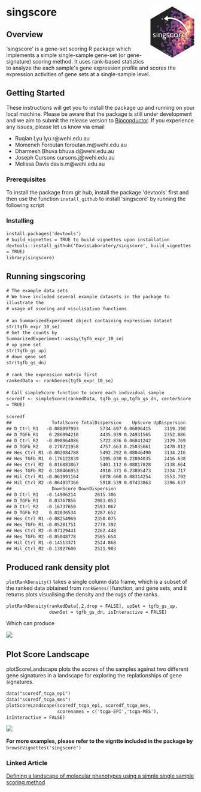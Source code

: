 # singscore <img src="man/figures/logo.png" align="right"  height="140" width="120" alt="logo"/>

## Overview

'singscore' is a gene-set scoring R package which implements a simple single-sample gene-set (or gene-signature) scoring method. It uses rank-based statistics to analyze the each sample's gene expression profile and scores the expression activities of gene sets at a single-sample level.


## Getting Started

These instructions will get you to install the package up and running on your local machine. Please be aware that the package is still under development and we aim to submit the release version to [Bioconductor](https://www.bioconductor.org). If you experience any issues, please let us know via email 
<ul>
 <li> Ruqian Lyu lyu.r@wehi.edu.au </li>
 <li> Momeneh Foroutan foroutan.m@wehi.edu.au</li> 
 <li> Dharmesh Bhuva bhuva.d@wehi.edu.au </li>
 <li> Joseph Cursons cursons.j@wehi.edu.au</li>
 <li> Melissa Davis davis.m@wehi.edu.au</li>
</ul>

### Prerequisites
To install the package from git hub, install the package 'devtools' first and then use the function `install_github` to install 'singscore' by running the following script


### Installing

```
install.packages('devtools')
# build_vignettes = TRUE to build vignettes upon installation
devtools::install_github('DavisLaboratory/singscore', build_vignettes = TRUE)
library(singscore)
```


## Running singscoring

```
# The example data sets
# We have included several example datasets in the package to illustrate the 
# usage of scoring and visulisation functions

# an SummarizedExperiment object containing expression dataset 
str(tgfb_expr_10_se)
# Get the counts by 
SummarizedExperiment::assay(tgfb_expr_10_se)
# up gene set
str(tgfb_gs_up)
# down gene set
str(tgfb_gs_dn)

# rank the expression matrix first
rankedData <- rankGenes(tgfb_expr_10_se)

# Call simpleScore function to score each individual sample
scoredf <- simpleScore(rankedData, tgfb_gs_up,tgfb_gs_dn, centerScore = TRUE)

scoredf
##               TotalScore TotalDispersion    UpScore UpDispersion
## D_Ctrl_R1   -0.088097993        5734.697 0.06096415     3119.390
## D_TGFb_R1    0.286994210        4435.939 0.24931565     2352.886
## D_Ctrl_R2   -0.098964086        5722.836 0.06841242     3129.769
## D_TGFb_R2    0.270721958        4757.663 0.25035661     2470.012
## Hes_Ctrl_R1 -0.002084788        5492.292 0.08046490     3134.216
## Hes_TGFb_R1  0.176122839        5195.030 0.22894035     2416.638
## Hes_Ctrl_R2  0.016883867        5401.112 0.08817828     3138.664
## Hes_TGFb_R2  0.188466953        4910.371 0.23895473     2324.717
## Hil_Ctrl_R1 -0.061991164        6078.660 0.08314254     3553.792
## Hil_Ctrl_R2 -0.064937366        5918.539 0.07433863     3396.637
##               DownScore DownDispersion
## D_Ctrl_R1   -0.14906214       2615.306
## D_TGFb_R1    0.03767856       2083.053
## D_Ctrl_R2   -0.16737650       2593.067
## D_TGFb_R2    0.02036534       2287.652
## Hes_Ctrl_R1 -0.08254969       2358.075
## Hes_TGFb_R1 -0.05281751       2778.392
## Hes_Ctrl_R2 -0.07129441       2262.448
## Hes_TGFb_R2 -0.05048778       2585.654
## Hil_Ctrl_R1 -0.14513371       2524.868
## Hil_Ctrl_R2 -0.13927600       2521.903

```



## Produced rank density plot
`plotRankDensity()` takes a single column data frame, which is a subset of the ranked data obtained from `rankGenes()`function, and gene sets, and it returns plots visualising the density and the rugs of the ranks.
```
plotRankDensity(rankedData[,2,drop = FALSE], upSet = tgfb_gs_up, 
                downSet = tgfb_gs_dn, isInteractive = FALSE)

```
Which can produce 

![](https://user-images.githubusercontent.com/12887308/37870731-5583c39e-3028-11e8-9ddb-5d197c05d55a.png)

## Plot Score Landscape

plotScoreLandscape plots the scores of the samples against two different gene signatures in a landscape for exploring the replationships of gene signatures.

```
data("scoredf_tcga_epi")
data("scoredf_tcga_mes")
plotScoreLandscape(scoredf_tcga_epi, scoredf_tcga_mes, 
                   scorenames = c('tcga-EPI','tcga-MES'), isInteractive = FALSE)

```
![](https://user-images.githubusercontent.com/12887308/37870753-d12692ba-3028-11e8-9aaf-37bceef5722b.png)

**For more examples, please refer to the vigntte included in the package by**
`browseVignettes('singscore')`

### Linked Article
[Defining a landscape of molecular phenotypes using a simple single sample scoring method](https://www.biorxiv.org/content/early/2017/12/08/231217 )
